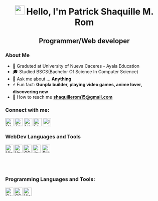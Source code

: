 <h1 align="center"><img src="https://raw.githubusercontent.com/MartinHeinz/MartinHeinz/master/wave.gif" width="30px"> Hello, I'm Patrick Shaquille M. Rom</h1> 
<h2 align ="center">Programmer/Web developer</h2>

### About Me
- 🏫 Graduted at University of Nueva Caceres - Ayala Education
- :mortar_board: Studied BSCS(Bachelor Of Science In Computer Science)
- 💬 Ask me about ... **Anything**
- ⚡ Fun fact: **Gunpla builder, playing video games, anime lover, discovering new**
- :email: How to reach me **shaquillerom15@gmail.com**

### Connect with me:
<p align="left">
 <img align="center" src="https://img.icons8.com/external-itim2101-lineal-color-itim2101/64/000000/external-programmer-male-occupation-avatar-itim2101-lineal-color-itim2101.png" alt="DevTo" width="26" />
<img align="center" src="https://img.icons8.com/color/48/000000/twitter--v2.png" alt="Twitter" width="26" />
<img align="center" src="https://img.icons8.com/color/48/000000/linkedin.png" alt="LinkedIn" width="26" />
 <img align="center" src="https://img.icons8.com/color/48/000000/facebook-new.png" alt="FaceBook" width="26" /> 
  <img align="center" src="https://img.icons8.com/fluency/48/000000/instagram-new.png" alt="Instagram" width="26" />
  </p>
  
  ### WebDev Languages and Tools
  <p align="left">
  <img align="left" alt="Visual Studio" width="26" src="https://img.icons8.com/color/48/000000/visual-studio--v1.png"/>
  <img align="left" alt="Html" width="26"  src="https://img.icons8.com/external-flaticons-lineal-color-flat-icons/64/000000/external-html-computer-science-flaticons-lineal-color-flat-icons.png"/>
  <img align="left" alt="CSS" width="26" src="https://img.icons8.com/external-flaticons-lineal-color-flat-icons/64/000000/external-css-computer-science-flaticons-lineal-color-flat-icons-2.png"/>
  <img algin="left" alt="JavaScript" width="26" src="https://img.icons8.com/color/48/000000/javascript--v1.png"/>
  <img algin="left" alt="PHP" width="26" src="https://img.icons8.com/color/48/000000/php.png"/>
  </p>
  
  <br/><br/>
  
  ### Programming Languages and Tools:
  <p align="left"> 
  <img align="left" alt="C++" width="26px" src="https://img.icons8.com/color/48/000000/c-plus-plus-logo.png"/>
  <img align="left" alt="CSharp" width="26px"
src="https://img.icons8.com/color/48/000000/c-sharp-logo.png"/>
    <img align="left" alt="Visual Studio" width="26px" src="https://img.icons8.com/color/48/000000/visual-studio.png"/>
  </p>
  
